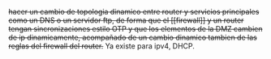 ~~hacer un cambio de topologia dinamico entre router y servicios principales como un DNS o un servidor ftp, de forma que el [[firewall]] y un router tengan sincronizaciones estilo OTP y que los elementos de la DMZ cambien de ip dinamicamente, acompañado de un cambio dinamico tambien de las reglas del firewall del router.~~
Ya existe para ipv4, DHCP.